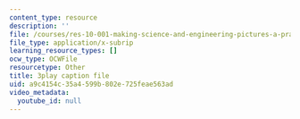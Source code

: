 ```yaml
---
content_type: resource
description: ''
file: /courses/res-10-001-making-science-and-engineering-pictures-a-practical-guide-to-presenting-your-work-spring-2016/a9c4154c35a4599b802e725feae563ad_r0Os1lPSlN0.vtt
file_type: application/x-subrip
learning_resource_types: []
ocw_type: OCWFile
resourcetype: Other
title: 3play caption file
uid: a9c4154c-35a4-599b-802e-725feae563ad
video_metadata:
  youtube_id: null
---
```

